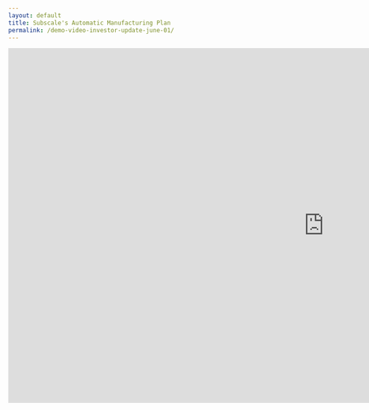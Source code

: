 ```yaml
---
layout: default
title: Subscale's Automatic Manufacturing Plan
permalink: /demo-video-investor-update-june-01/
---
```

<iframe src="https://player.vimeo.com/video/425012407" width="1280" height="720" frameborder="0" allow="autoplay; fullscreen" allowfullscreen></iframe>

